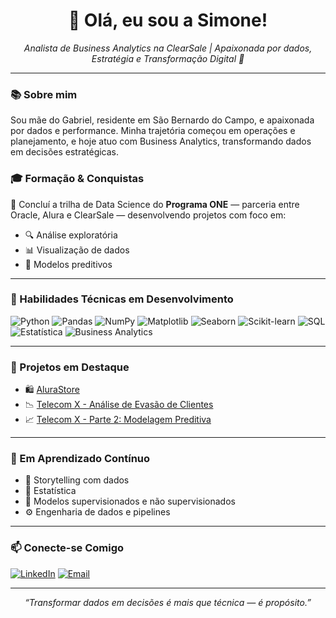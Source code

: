 <h1 align="center">👋 Olá, eu sou a Simone!</h1>

<p align="center">
  <em>Analista de Business Analytics na ClearSale | Apaixonada por dados, Estratégia e Transformação Digital 🚀</em>
</p>

---

### 📚 Sobre mim

Sou mãe do Gabriel, residente em São Bernardo do Campo, e apaixonada por dados e performance. Minha trajetória começou em operações e planejamento, e hoje atuo com Business Analytics, transformando dados em decisões estratégicas.

### 🎓 Formação & Conquistas

🚀 Concluí a trilha de Data Science do <strong>Programa ONE</strong> — parceria entre Oracle, Alura e ClearSale — desenvolvendo projetos com foco em:
- 🔍 Análise exploratória
- 📊 Visualização de dados
- 🤖 Modelos preditivos

---

### 🧠 Habilidades Técnicas em Desenvolvimento

![Python](https://img.shields.io/badge/-Python-3776AB?style=flat&logo=python&logoColor=white)
![Pandas](https://img.shields.io/badge/-Pandas-150458?style=flat&logo=pandas&logoColor=white)
![NumPy](https://img.shields.io/badge/-NumPy-013243?style=flat&logo=numpy&logoColor=white)
![Matplotlib](https://img.shields.io/badge/-Matplotlib-11557C?style=flat&logo=matplotlib&logoColor=white)
![Seaborn](https://img.shields.io/badge/-Seaborn-2E4053?style=flat)
![Scikit-learn](https://img.shields.io/badge/-Scikit--learn-F7931E?style=flat&logo=scikit-learn&logoColor=white)
![SQL](https://img.shields.io/badge/-SQL-4479A1?style=flat&logo=postgresql&logoColor=white)
![Estatística](https://img.shields.io/badge/-Estatística-6C3483?style=flat)
![Business Analytics](https://img.shields.io/badge/-Business%20Analytics-1ABC9C?style=flat)

---

### 📂 Projetos em Destaque

- 🛍️ [AluraStore](#)
- 📉 [Telecom X - Análise de Evasão de Clientes](#)
- 📈 [Telecom X - Parte 2: Modelagem Preditiva](#)

---

### 🌱 Em Aprendizado Contínuo

- 🧠 Storytelling com dados
- 📐 Estatística 
- 🔎 Modelos supervisionados e não supervisionados
- ⚙️ Engenharia de dados e pipelines

---

### 📫 Conecte-se Comigo

[![LinkedIn](https://img.shields.io/badge/-LinkedIn-0A66C2?style=flat&logo=linkedin&logoColor=white)](https://www.linkedin.com/in/simone-fernandes-v-brandão)
[![Email](https://img.shields.io/badge/-Email-D14836?style=flat&logo=gmail&logoColor=white)](mailto:sifernandes20.gb@gmail.com)

---

<p align="center">
  <em>“Transformar dados em decisões é mais que técnica — é propósito.”</em>
</p>
